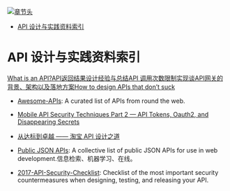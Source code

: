 [![章节头](https://parg.co/UGo)](https://parg.co/b4z) 
 - [API 设计与实践资料索引](#api-%E8%AE%BE%E8%AE%A1%E4%B8%8E%E5%AE%9E%E8%B7%B5%E8%B5%84%E6%96%99%E7%B4%A2%E5%BC%95) 

# API 设计与实践资料索引
[What is an API?](https://words.werd.io/what-is-an-api-bd913f45ff23#.21o2m1qc0)[API返回结果设计经验与总结](http://tutuge.me/2016/05/02/design-json-api-respoense/?hmsr=toutiao.io&utm_medium=toutiao.io&utm_source=toutiao.io)[API 调用次数限制实现](https://zhuanlan.zhihu.com/p/20872901?hmsr=toutiao.io&utm_medium=toutiao.io&utm_source=toutiao.io)[谈API网关的背景、架构以及落地方案](http://www.infoq.com/cn/news/2016/07/API-background-architecture-floo?utm_source=infoq&utm_medium=popular_widget&utm_campaign=popular_content_list&utm_content=homepage)[How to design APIs that don’t suck](https://medium.freecodecamp.com/https-medium-com-anupcowkur-how-to-design-apis-that-dont-suck-922d864365c9#.muabkix06)


- [Awesome-APIs](https://github.com/abhishekbanthia/Awesome-APIs): A curated list of APIs from round the web.

- [Mobile API Security Techniques Part 2 — API Tokens, Oauth2, and Disappearing Secrets](https://hackernoon.com/mobile-api-security-techniques-fc1f577840ab#.z45vrlbqg) 
- [从达标到卓越 —— 淘宝 API 设计之道](http://taobaofed.org/blog/2017/02/16/a-guide-to-api-design/) 
- [Public JSON APIs](https://github.com/toddmotto/public-apis): A collective list of public JSON APIs for use in web development.信息检索、机器学习、在线。
- [2017-API-Security-Checklist](https://github.com/shieldfy/API-Security-Checklist): Checklist of the most important security countermeasures when designing, testing, and releasing your API.